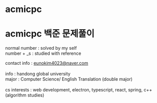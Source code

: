 # acmicpc
<h1>acmicpc 백준 문제풀이</h1>

normal number : solved by my self <br>
number + _s : studied with reference

contact info : eunokim4023@naver.com
<br>
<br>
info : handong global university <br>
major : Computer Science/ English Translation (double major)
<br>
<br>
cs interests : web development, electron, typescript, react, spring, c++(algorithm studies)
